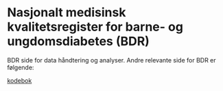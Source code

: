 # Nasjonalt medisinsk kvalitetsregister for barne- og ungdomsdiabetes (BDR)

BDR side for data håndtering og analyser. Andre relevante side for BDR er følgende:

[kodebok](https://bdreg.github.io/kodebok)

